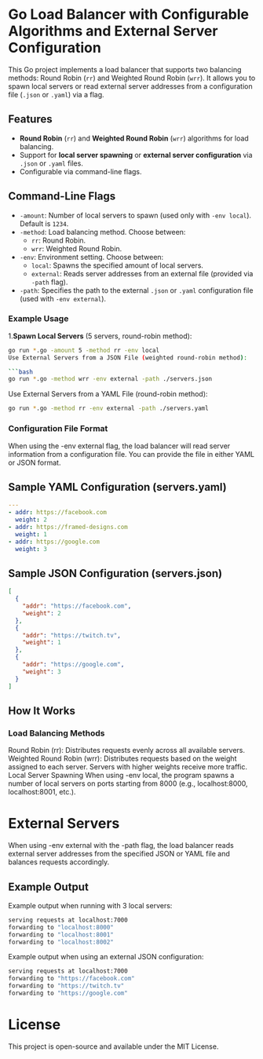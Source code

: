 # Go Load Balancer with Configurable Algorithms and External Server Configuration

This Go project implements a load balancer that supports two balancing methods: Round Robin (`rr`) and Weighted Round Robin (`wrr`). It allows you to spawn local servers or read external server addresses from a configuration file (`.json` or `.yaml`) via a flag.

## Features

- **Round Robin** (`rr`) and **Weighted Round Robin** (`wrr`) algorithms for load balancing.
- Support for **local server spawning** or **external server configuration** via `.json` or `.yaml` files.
- Configurable via command-line flags.

## Command-Line Flags

- `-amount`: Number of local servers to spawn (used only with `-env local`). Default is `1234`.
- `-method`: Load balancing method. Choose between:
  - `rr`: Round Robin.
  - `wrr`: Weighted Round Robin.
- `-env`: Environment setting. Choose between:
  - `local`: Spawns the specified amount of local servers.
  - `external`: Reads server addresses from an external file (provided via `-path` flag).
- `-path`: Specifies the path to the external `.json` or `.yaml` configuration file (used with `-env external`).

### Example Usage

1.**Spawn Local Servers** (5 servers, round-robin method):
```bash
go run *.go -amount 5 -method rr -env local
Use External Servers from a JSON File (weighted round-robin method):

```bash
go run *.go -method wrr -env external -path ./servers.json
```
Use External Servers from a YAML File (round-robin method):

```bash
go run *.go -method rr -env external -path ./servers.yaml
```
### Configuration File Format
When using the -env external flag, the load balancer will read server information from a configuration file. You can provide the file in either YAML or JSON format.

## Sample YAML Configuration (servers.yaml)
```yaml
---
- addr: https://facebook.com
  weight: 2
- addr: https://framed-designs.com
  weight: 1
- addr: https://google.com
  weight: 3
```
## Sample JSON Configuration (servers.json)
```json
[
  {
    "addr": "https://facebook.com",
    "weight": 2
  },
  {
    "addr": "https://twitch.tv",
    "weight": 1
  },
  {
    "addr": "https://google.com",
    "weight": 3
  }
]
```
## How It Works
### Load Balancing Methods
 Round Robin (rr): Distributes requests evenly across all available servers.
Weighted Round Robin (wrr): Distributes requests based on the weight assigned to each server. Servers with higher weights receive more traffic.
Local Server Spawning
When using -env local, the program spawns a number of local servers on ports starting from 8000 (e.g., localhost:8000, localhost:8001, etc.).

# External Servers
When using -env external with the -path flag, the load balancer reads external server addresses from the specified JSON or YAML file and balances requests accordingly.

## Example Output
Example output when running with 3 local servers:

```bash
serving requests at localhost:7000
forwarding to "localhost:8000"
forwarding to "localhost:8001"
forwarding to "localhost:8002"
```
Example output when using an external JSON configuration:

```bash
serving requests at localhost:7000
forwarding to "https://facebook.com"
forwarding to "https://twitch.tv"
forwarding to "https://google.com"
```

# License
This project is open-source and available under the MIT License.

